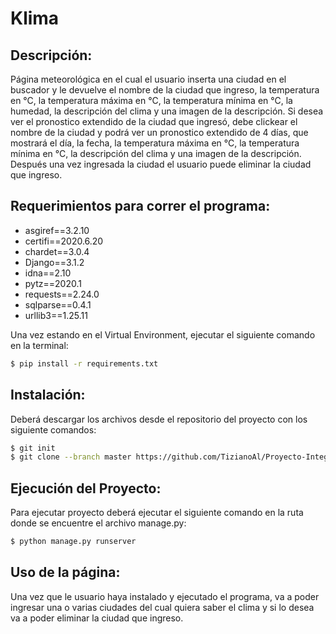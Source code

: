 # Klima

## Descripción:

Página meteorológica en el cual el usuario inserta una ciudad en el buscador y le
devuelve el nombre de la ciudad que ingreso, la temperatura en °C, la temperatura máxima en °C, la temperatura mínima en °C, la humedad, la descripción del clima y una imagen
de la descripción.
Si desea ver el pronostico extendido de la ciudad que ingresó, debe clickear el nombre de la ciudad y podrá ver un pronostico extendido de 4 días, que mostrará el día, la fecha, la temperatura máxima en °C, la temperatura mínima en °C, la descripción del clima y una imagen de la descripción.
Después una vez ingresada la ciudad el usuario puede eliminar la ciudad que ingreso.

## Requerimientos para correr el programa:

  - asgiref==3.2.10
  - certifi==2020.6.20
  - chardet==3.0.4
  - Django==3.1.2
  - idna==2.10
  - pytz==2020.1
  - requests==2.24.0
  - sqlparse==0.4.1
  - urllib3==1.25.11

Una vez estando en el Virtual Environment, ejecutar el siguiente comando en la terminal:

```sh
$ pip install -r requirements.txt
```

## Instalación:

Deberá descargar los archivos desde el repositorio del proyecto con los siguiente comandos:

```sh
$ git init
$ git clone --branch master https://github.com/TizianoAl/Proyecto-Integrador-Django.git
```

## Ejecución del Proyecto:

Para ejecutar proyecto deberá ejecutar el siguiente comando en la ruta donde se encuentre el archivo manage.py:

```sh
$ python manage.py runserver
```

## Uso de la página:

Una vez que le usuario haya instalado y ejecutado el programa, va a poder ingresar una o varias ciudades
del cual quiera saber el clima y si lo desea va a poder eliminar la ciudad que ingreso.
